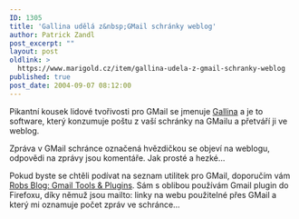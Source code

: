 ```yaml
---
ID: 1305
title: 'Gallina udělá z&nbsp;GMail schránky weblog'
author: Patrick Zandl
post_excerpt: ""
layout: post
oldlink: >
  https://www.marigold.cz/item/gallina-udela-z-gmail-schranky-weblog
published: true
post_date: 2004-09-07 08:12:00
---
```

<p>
Pikantní kousek lidové tvořivosti pro GMail se jmenuje <a href="http://ion.gluch.org.mx/files/Hacks/gallina/">Gallina</a> a je to software, který konzumuje poštu z vaší schránky na GMailu a přetváří ji ve weblog. </p>

<p>
Zpráva v GMail schránce označená hvězdičkou se objeví na weblogu, odpovědi na zprávy jsou komentáře.  Jak prosté a hezké&#8230; </p>

<p>
Pokud byste se chtěli podívat na seznam utilitek pro GMail, doporučím vám <a href="http://www.igniq.com/robs_blog/2004/06/gmail-tools-plugins.html">Robs Blog: Gmail Tools &amp; Plugins</a>. Sám s oblibou používám Gmail plugin do Firefoxu, díky němuž jsou mailto: linky na webu použitelné přes GMail a který mi oznamuje počet zpráv ve schránce&#8230;</p>
